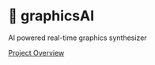 # 🤖 graphicsAI
AI powered real-time graphics synthesizer

[Project Overview](https://synthesia-ttv-data.s3-eu-west-1.amazonaws.com/video_data/cb77f312-f098-4f89-9d9a-ba96f691982a/transfers/target_transfer.mp4)
